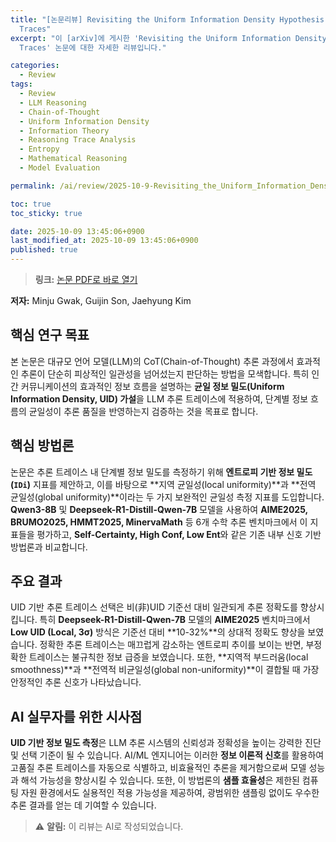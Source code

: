 ```yaml
---
title: "[논문리뷰] Revisiting the Uniform Information Density Hypothesis in LLM Reasoning
  Traces"
excerpt: "이 [arXiv]에 게시한 'Revisiting the Uniform Information Density Hypothesis in LLM Reasoning
  Traces' 논문에 대한 자세한 리뷰입니다."

categories:
  - Review
tags:
  - Review
  - LLM Reasoning
  - Chain-of-Thought
  - Uniform Information Density
  - Information Theory
  - Reasoning Trace Analysis
  - Entropy
  - Mathematical Reasoning
  - Model Evaluation

permalink: /ai/review/2025-10-9-Revisiting_the_Uniform_Information_Density_Hypothesis_in_LLM_Reasoning_Traces/

toc: true
toc_sticky: true

date: 2025-10-09 13:45:06+0900
last_modified_at: 2025-10-09 13:45:06+0900
published: true
---
```

> **링크:** [논문 PDF로 바로 열기](https://arxiv.org/abs/2510.06953)

**저자:** Minju Gwak, Guijin Son, Jaehyung Kim



## 핵심 연구 목표
본 논문은 대규모 언어 모델(LLM)의 CoT(Chain-of-Thought) 추론 과정에서 효과적인 추론이 단순히 피상적인 일관성을 넘어섰는지 판단하는 방법을 모색합니다. 특히 인간 커뮤니케이션의 효과적인 정보 흐름을 설명하는 **균일 정보 밀도(Uniform Information Density, UID) 가설**을 LLM 추론 트레이스에 적용하여, 단계별 정보 흐름의 균일성이 추론 품질을 반영하는지 검증하는 것을 목표로 합니다.

## 핵심 방법론
논문은 추론 트레이스 내 단계별 정보 밀도를 측정하기 위해 **엔트로피 기반 정보 밀도(`IDi`)** 지표를 제안하고, 이를 바탕으로 **지역 균일성(local uniformity)**과 **전역 균일성(global uniformity)**이라는 두 가지 보완적인 균일성 측정 지표를 도입합니다. **Qwen3-8B** 및 **Deepseek-R1-Distill-Qwen-7B** 모델을 사용하여 **AIME2025, BRUMO2025, HMMT2025, MinervaMath** 등 6개 수학 추론 벤치마크에서 이 지표들을 평가하고, **Self-Certainty, High Conf, Low Ent**와 같은 기존 내부 신호 기반 방법론과 비교합니다.

## 주요 결과
UID 기반 추론 트레이스 선택은 비(非)UID 기준선 대비 일관되게 추론 정확도를 향상시킵니다. 특히 **Deepseek-R1-Distill-Qwen-7B** 모델의 **AIME2025** 벤치마크에서 **Low UID (Local, 3σ)** 방식은 기준선 대비 **10-32%**의 상대적 정확도 향상을 보였습니다. 정확한 추론 트레이스는 매끄럽게 감소하는 엔트로피 추이를 보이는 반면, 부정확한 트레이스는 불규칙한 정보 급증을 보였습니다. 또한, **지역적 부드러움(local smoothness)**과 **전역적 비균일성(global non-uniformity)**이 결합될 때 가장 안정적인 추론 신호가 나타났습니다.

## AI 실무자를 위한 시사점
**UID 기반 정보 밀도 측정**은 LLM 추론 시스템의 신뢰성과 정확성을 높이는 강력한 진단 및 선택 기준이 될 수 있습니다. AI/ML 엔지니어는 이러한 **정보 이론적 신호**를 활용하여 고품질 추론 트레이스를 자동으로 식별하고, 비효율적인 추론을 제거함으로써 모델 성능과 해석 가능성을 향상시킬 수 있습니다. 또한, 이 방법론의 **샘플 효율성**은 제한된 컴퓨팅 자원 환경에서도 실용적인 적용 가능성을 제공하여, 광범위한 샘플링 없이도 우수한 추론 결과를 얻는 데 기여할 수 있습니다.

> ⚠️ **알림:** 이 리뷰는 AI로 작성되었습니다.